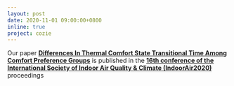 ```yaml
---
layout: post
date: 2020-11-01 09:00:00+0800
inline: true
project: cozie
---
```


Our paper [**Differences In Thermal Comfort State Transitional Time Among Comfort Preference Groups**](https://github.com/buds-lab/diff-transitional-thermal-comfort) is published in the [**16th conference of the International Society of Indoor Air Quality & Climate (IndoorAir2020)**](http://indoorair2020.org/) proceedings
